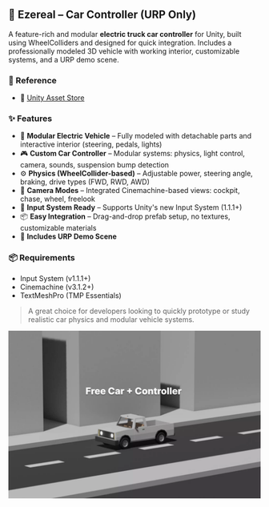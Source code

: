 ## 🔧 Ezereal – Car Controller (URP Only)

A feature-rich and modular **electric truck car controller** for Unity, built using WheelColliders and designed for quick integration. Includes a professionally modeled 3D vehicle with working interior, customizable systems, and a URP demo scene.

### 🔗 Reference
- 🛒 [Unity Asset Store](https://assetstore.unity.com/packages/tools/physics/ezereal-car-controller-302577)

### ✨ Features
- 🚗 **Modular Electric Vehicle** – Fully modeled with detachable parts and interactive interior (steering, pedals, lights)
- 🎮 **Custom Car Controller** – Modular systems: physics, light control, camera, sounds, suspension bump detection
- ⚙️ **Physics (WheelCollider-based)** – Adjustable power, steering angle, braking, drive types (FWD, RWD, AWD)
- 🎥 **Camera Modes** – Integrated Cinemachine-based views: cockpit, chase, wheel, freelook
- 🧠 **Input System Ready** – Supports Unity's new Input System (1.1.1+)
- 📦 **Easy Integration** – Drag-and-drop prefab setup, no textures, customizable materials
- 🧪 **Includes URP Demo Scene**

### 📦 Requirements
- Input System (v1.1.1+)
- Cinemachine (v3.1.2+)
- TextMeshPro (TMP Essentials)

> A great choice for developers looking to quickly prototype or study realistic car physics and modular vehicle systems.

![thumbnail](../resources/thumbnails/Ezereal.jpg)
